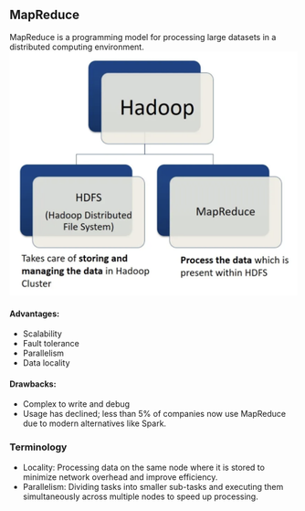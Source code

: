 ## MapReduce
MapReduce is a programming model for processing large datasets in a distributed computing environment.
![alt text](Images/HDFSP.png)

#### Advantages:
- Scalability
- Fault tolerance
- Parallelism
- Data locality

#### Drawbacks:
- Complex to write and debug
- Usage has declined; less than 5% of companies now use MapReduce due to modern alternatives like Spark.

### Terminology
- Locality:
Processing data on the same node where it is stored to minimize network overhead and improve efficiency.
- Parallelism:
Dividing tasks into smaller sub-tasks and executing them simultaneously across multiple nodes to speed up processing.

